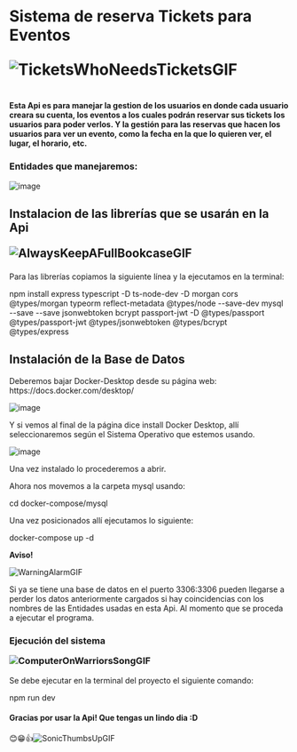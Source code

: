 <h1>
  Sistema de reserva Tickets para Eventos

  ![TicketsWhoNeedsTicketsGIF](https://github.com/JuanMaria445/Api-Rest-de-Tickets-para-Eventos/assets/69771376/0710124e-e7fe-4753-8f7b-13484ed68e82)

<h1>

  
<h4>
Esta Api es para manejar la gestion de los usuarios en donde cada usuario creara su cuenta, los eventos a los cuales podrán reservar sus tickets los usuarios para poder verlos. Y la gestión para las reservas que hacen los usuarios para ver un evento,  como la fecha en la que lo quieren ver, el lugar, el horario, etc.
</h4>

<h3>
  Entidades que manejaremos:
</h3>

![image](https://github.com/JuanMaria445/Api-Rest-de-Tickets-para-Eventos/assets/69771376/3a9ef810-8de6-49ed-9421-85f9f5b4f292)


<h2>
  Instalacion de las librerías que se usarán en la Api
  
  ![AlwaysKeepAFullBookcaseGIF](https://github.com/JuanMaria445/Api-Rest-de-Tickets-para-Eventos/assets/69771376/932aa86b-8e46-42ec-89b4-fb4ca30d810e)


</h2>


<p>
  Para las librerías copiamos la siguiente línea y la ejecutamos en la terminal:

  
 npm install express typescript -D ts-node-dev -D morgan cors @types/morgan typeorm reflect-metadata @types/node --save-dev mysql --save --save jsonwebtoken bcrypt passport-jwt -D @types/passport @types/passport-jwt @types/jsonwebtoken @types/bcrypt @types/express
</p>

<h2>
Instalación de la Base de Datos
</h2>
<p>
Deberemos bajar Docker-Desktop desde su página web: https://docs.docker.com/desktop/

![image](https://github.com/JuanMaria445/Api-Rest-de-Tickets-para-Eventos/assets/69771376/bc51bd69-f0df-4e2b-a587-6377585e4841)

Y si vemos al final de la página dice install Docker Desktop, allí seleccionaremos según el Sistema Operativo que estemos usando.

![image](https://github.com/JuanMaria445/Api-Rest-de-Tickets-para-Eventos/assets/69771376/167c5f70-6181-407c-a55c-2303105b635a)

Una vez instalado lo procederemos a abrir.

Ahora nos movemos a la carpeta mysql usando:

cd docker-compose/mysql

Una vez posicionados allí ejecutamos lo siguiente:

docker-compose up -d

**Aviso!**

![WarningAlarmGIF](https://github.com/JuanMaria445/Api-Rest-de-Tickets-para-Eventos/assets/69771376/fcfa16b2-f524-4348-b5cc-f328de676fe8)


Si ya se tiene una base de datos en el puerto 3306:3306 pueden llegarse a perder los datos anteriormente cargados si hay coincidencias con los nombres de las Entidades usadas en esta Api. Al momento que se proceda a ejecutar el programa.
</p>
<h3>
Ejecución del sistema

![ComputerOnWarriorsSongGIF](https://github.com/JuanMaria445/Api-Rest-de-Tickets-para-Eventos/assets/69771376/18c0005e-389c-4113-9e0b-672eeddad7c2)

  
</h3>
<p>
Se debe ejecutar en la terminal del proyecto el siguiente comando:
  
npm run dev
</p>

<h4>
Gracias por usar la Api!
  Que tengas un lindo dia :D
</h4>

😊😁👍![SonicThumbsUpGIF](https://github.com/JuanMaria445/Api-Rest-de-Tickets-para-Eventos/assets/69771376/f6390931-8e1f-4628-8288-f807b2a5ce34)


